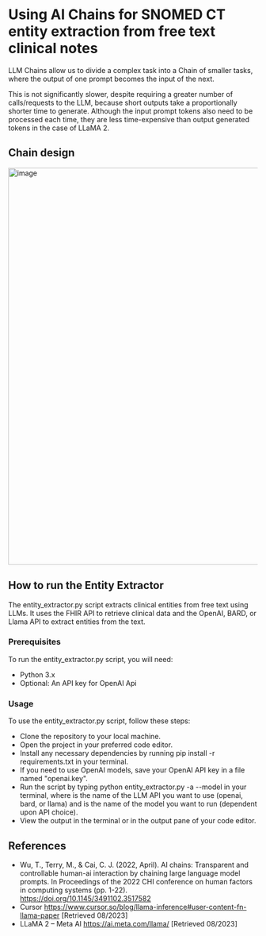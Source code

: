# Using AI Chains for SNOMED CT entity extraction from free text clinical notes

LLM Chains allow us to divide a complex task into a Chain of smaller tasks, where the output of one prompt becomes the input of the next.

This is not significantly slower, despite requiring a greater number of calls/requests to the LLM, because short outputs take a proportionally shorter time to generate. Although the input prompt tokens also need to be processed each time, they are less time-expensive than output generated tokens in the case of LLaMA 2.

## Chain design
<img width="800" alt="image" src="https://github.com/IHTSDO/llm-chain-entity-extraction/assets/4990842/f90239b8-40e8-473d-9f1c-ff42f498785f">


## How to run the Entity Extractor
The entity_extractor.py script extracts clinical entities from free text using LLMs. It uses the FHIR API to retrieve clinical data and the OpenAI, BARD, or Llama API to extract entities from the text.

### Prerequisites
To run the entity_extractor.py script, you will need:
- Python 3.x
- Optional: An API key for OpenAI Api
  
### Usage
To use the entity_extractor.py script, follow these steps:

- Clone the repository to your local machine.
- Open the project in your preferred code editor.
- Install any necessary dependencies by running pip install -r requirements.txt in your terminal.
- If you need to use OpenAI models, save your OpenAI API key in a file named "openai.key".
- Run the script by typing python entity_extractor.py -a <api> --model <model> in your terminal, where <api> is the name of the LLM API you want to use (openai, bard, or llama) and <model> is the name of the model you want to run (dependent upon API choice).
- View the output in the terminal or in the output pane of your code editor.

## References

- Wu, T., Terry, M., & Cai, C. J. (2022, April). AI chains: Transparent and controllable human-ai interaction by chaining large language model prompts. In Proceedings of the 2022 CHI conference on human factors in computing systems (pp. 1-22).
https://doi.org/10.1145/3491102.3517582 
- Cursor https://www.cursor.so/blog/llama-inference#user-content-fn-llama-paper [Retrieved 08/2023]
- LLaMA 2 – Meta AI https://ai.meta.com/llama/ [Retrieved 08/2023]

